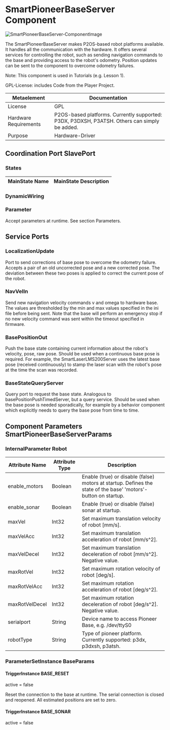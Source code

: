 # SmartPioneerBaseServer Component

![SmartPioneerBaseServer-ComponentImage](https://github.com/Servicerobotics-Ulm/ComponentRepository/blob/master/SmartPioneerBaseServer/model/SmartPioneerBaseServer.jpg)

The SmartPioneerBaseServer makes P2OS-based robot platforms available. It handles all the communication with the hardware. It offers several services for controlling the robot, such as sending navigation commands to the base and providing access to the robot's odometry. Position updates can be sent to the component to overcome odometry failures.

Note: This component is used in Tutorials (e.g. Lesson 1).

GPL-License: includes Code from the Player Project.

| Metaelement | Documentation |
|-------------|---------------|
| License | GPL |
| Hardware Requirements | P2OS-based platforms. Currently supported: P3DX, P3DXSH, P3ATSH. Others can simply be added. |
| Purpose | Hardware-Driver |


## Coordination Port SlavePort


### States


| MainState Name | MainState Description |
|----------------|-----------------------|

### DynamicWiring


### Parameter

Accept parameters at runtime. See section Parameters.

## Service Ports

### LocalizationUpdate

Port to send corrections of base pose to overcome the odometry failure. Accepts a pair of an old uncorrected pose and a new corrected pose. The deviation between these two poses is applied to correct the current pose of the robot.

### NavVelIn

Send new navigation velocity commands v and omega to hardware base. The values are thresholded by the min and max values specified in the ini file before being sent.
						Note that the base will perform an emergency stop if no new velocity command was sent within the timeout specified in firmware.

### BasePositionOut

Push the base state containing current information about the robot's velocity, pose, raw pose. Should be used when a continuous base pose is required. For example, the SmartLaserLMS200Server uses the latest base pose (received continuously) to stamp the laser scan with the robot's pose at the time the scan was recorded.

### BaseStateQueryServer

Query port to request the base state. Analogous to basePositionPushTimedServer, but a query service. Should be used when the base pose is needed sporadically, for example by a behavior component which explicitly needs to query the base pose from time to time.


## Component Parameters SmartPioneerBaseServerParams

### InternalParameter Robot

| Attribute Name | Attribute Type | Description |
|----------------|----------------|-------------|
| enable_motors | Boolean | Enable (true) or disable (false) motors at startup. Defines the state of the base' 'motors'-button on startup. |
| enable_sonar | Boolean | Enable (true) or disable (false) sonar at startup. |
| maxVel | Int32 | Set maximum translation velocity of robot [mm/s]. |
| maxVelAcc | Int32 | Set maximum translation acceleration of robot [mm/s^2]. |
| maxVelDecel | Int32 | Set maximum translation deceleration of robot [mm/s^2]. Negative value. |
| maxRotVel | Int32 | Set maximum rotation velocity of robot [deg/s]. |
| maxRotVelAcc | Int32 | Set maximum rotation acceleration of robot [deg/s^2]. |
| maxRotVelDecel | Int32 | Set maximum rotation deceleration of robot [deg/s^2]. Negative value. |
| serialport | String | Device name to access Pioneer Base, e.g. /dev/ttyS0 |
| robotType | String | Type of pioneer platform. Currently supported: p3dx, p3dxsh, p3atsh. |

### ParameterSetInstance BaseParams

#### TriggerInstance BASE_RESET

active = false

Reset the connection to the base at runtime. The serial connection is closed and reopened. All estimated positions are set to zero.

#### TriggerInstance BASE_SONAR

active = false


